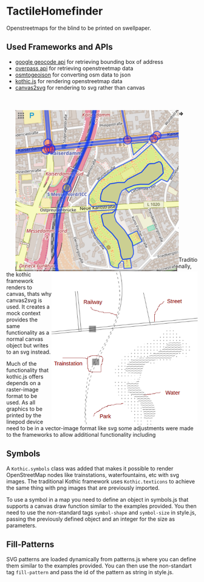 # TactileHomefinder

Openstreetmaps for the blind to be printed on swellpaper.

## Used Frameworks and APIs
- [google geocode api](https://developers.google.com/maps/documentation/geocoding/intro) for retrieving bounding box of address
- [overpass api](http://overpass-api.de/api/interpreter) for retrieving openstreetmap data
- [osmtogeojson](https://github.com/tyrasd/osmtogeojson) for converting osm data to json
- [kothic.js](https://github.com/kothic/kothic-js) for rendering openstreetmap data
- [canvas2svg](https://github.com/gliffy/canvas2svg) for rendering to svg rather than canvas
<br></br>
<br></br>
<img src="renders/map_overpass.png" align="left" width="430" > **=>** 
<img src="renders/map.png" align="right" width="385" >
<br /><br /><br /><br /><br /><br /><br /><br /><br /><br /><br /><br /><br /><br /><br /><br /><br /><br /><br /><br />

Traditionally, the kothic framework renders to canvas, thats why canvas2svg is used. It creates a mock context provides the
same functionality as a normal canvas object but writes to an svg instead.  
  
Much of the functionality that kothic.js offers depends on a raster-image format to be used. As all graphics to be printed by the linepod device need
to be in a vector-image format like svg some adjustments were made to the frameworks to allow additional functionality including

## Symbols  
A `Kothic.symbols` class was added that makes it possible to render OpenStreetMap nodes like trainstations, waterfountains, etc
with svg images. The traditional Kothic framework uses `Kothic.texticons` to achieve the same thing with png images that are
previously imported.

To use a symbol in a map you need to define an object in symbols.js that supports a canvas draw function similar to the examples provided.
You then need to use the non-standard tags `symbol-shape` and `symbol-size` in style.js, passing the previously defined object and an integer for the size as parameters.

## Fill-Patterns  
SVG patterns are loaded dynamically from patterns.js where you can define them similar to the examples provided.
You can then use the non-standart tag `fill-pattern` and pass the id of the pattern as string in style.js.
